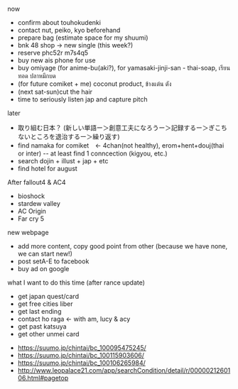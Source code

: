 now
- confirm about touhokudenki
- contact nut, peiko, kyo beforehand
- prepare bag (estimate space for my shuumi)
- bnk 48 shop -> new single (this week?)
- reserve phc52r m7s4q5
- buy new ais phone for use
- buy omiyage (for anime-bu(aki?), for yamasaki-jinji-san - thai-soap, เรียนทอด ปลาหมึกบด
- (for future comiket + me) coconut product, ข้างแต๋น ตัง
- (next sat-sun)cut the hair
- time to seriously listen jap and capture pitch

later
- 取り組む日本？ (新しい単語ー＞創意工夫になろうー＞記録するー＞ぎこちないところを退治するー＞繰り返す)
- find namaka for comiket　<- 4chan(not healthy), erom+hent+douj(thai or inter) -- at least find 1 conncection (kigyou, etc.)
- search dojin + illust + jap + etc
- find hotel for august

After fallout4 & AC4
- bioshock
- stardew valley 
- AC Origin
- Far cry 5

new webpage
- add more content, copy good point from other (because we have none, we can start new!)
- post setA-E to facebook
- buy ad on google

what I want to do this time (after rance update)
* get japan quest/card
* get free cities liber
* get last ending
* contact ho raga <- with am, lucy & acy
* get past katsuya
* get other unmei card

- https://suumo.jp/chintai/bc_100095475245/
- https://suumo.jp/chintai/bc_100115903606/
- https://suumo.jp/chintai/bc_100106265984/
- http://www.leopalace21.com/app/searchCondition/detail/r/0000021260106.html#pagetop
